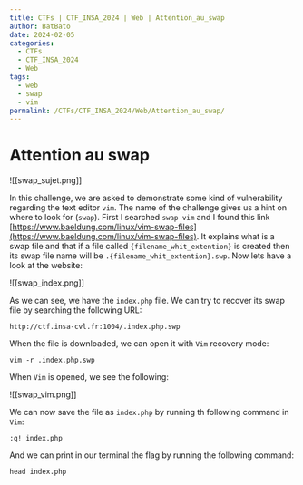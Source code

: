 ```yaml
---
title: CTFs | CTF_INSA_2024 | Web | Attention_au_swap
author: BatBato
date: 2024-02-05
categories:
  - CTFs
  - CTF_INSA_2024
  - Web
tags:
  - web
  - swap
  - vim
permalink: /CTFs/CTF_INSA_2024/Web/Attention_au_swap/
---
```

# Attention au swap 

![[swap_sujet.png]]

In this challenge, we are asked to demonstrate some kind of vulnerability regarding the text editor `vim`. The name of the challenge gives us a hint on where to look for (`swap`). First I searched `swap vim` and I found this link [https://www.baeldung.com/linux/vim-swap-files](https://www.baeldung.com/linux/vim-swap-files). It explains what is a swap file and that if a file called `{filename_whit_extention}` is created then its swap file name will be `.{filename_whit_extention}.swp`. Now lets have a look at the website:


![[swap_index.png]]

As we can see, we have the `index.php` file. We can try to recover its swap file by searching the following URL:

`http://ctf.insa-cvl.fr:1004/.index.php.swp`

When the file is downloaded, we can open it with `Vim` recovery mode:

`vim -r .index.php.swp`

When `Vim` is opened, we see the following:

![[swap_vim.png]]

We can now save the file as `index.php` by running th following command in `Vim`:

`:q! index.php`

And we can print in our terminal the flag by running the following command:

`head index.php`

